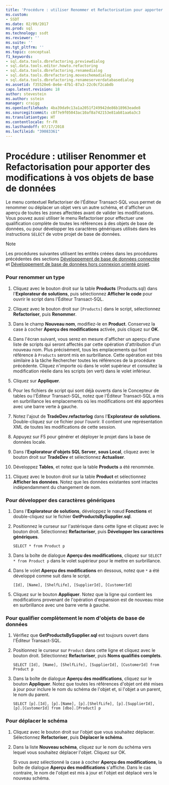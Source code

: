 ```yaml
---
title: 'Procédure : utiliser Renommer et Refactorisation pour apporter des modifications à vos objets de base de données | Microsoft Docs'
ms.custom:
- SSDT
ms.date: 02/09/2017
ms.prod: sql
ms.technology: ssdt
ms.reviewer: ''
ms.suite: ''
ms.tgt_pltfrm: ''
ms.topic: conceptual
f1_keywords:
- sql.data.tools.dbrefactoring.previewdialog
- sql.data.tools.editor.howto.refactoring
- sql.data.tools.dbrefactoring.renamedialog
- sql.data.tools.dbrefactoring.moveschemadialog
- sql.data.tools.dbrefactoring.renameserverdatabasedialog
ms.assetid: f35520e6-8e6e-47b1-87a3-22c0cf2cabdb
caps.latest.revision: 18
author: stevestein
ms.author: sstein
manager: craigg
ms.openlocfilehash: 4ba39da9c13a1a2051f249942de86b18963eade8
ms.sourcegitcommit: c8f7e9f05043ac10af8a742153e81ab81aa6a3c3
ms.translationtype: HT
ms.contentlocale: fr-FR
ms.lasthandoff: 07/17/2018
ms.locfileid: "39083361"
---
```

# <a name="how-to-use-rename-and-refactoring-to-make-changes-to-your-database-objects"></a>Procédure : utiliser Renommer et Refactorisation pour apporter des modifications à vos objets de base de données
Le menu contextuel Refactoriser de l'Éditeur Transact\-SQL vous permet de renommer ou déplacer un objet vers un autre schéma, et d'afficher un aperçu de toutes les zones affectées avant de valider les modifications. Vous pouvez aussi utiliser le menu Refactoriser pour effectuer une qualification complète de toutes les références à des objets de base de données, ou pour développer les caractères génériques utilisés dans les instructions `SELECT` de votre projet de base de données.  
  
> [!NOTE]  
> Les procédures suivantes utilisent les entités créées dans les procédures précédentes des sections [Développement de base de données connectée](../ssdt/connected-database-development.md) et [Développement de base de données hors connexion orienté projet](../ssdt/project-oriented-offline-database-development.md).  
  
### <a name="to-rename-a-type"></a>Pour renommer un type  
  
1.  Cliquez avec le bouton droit sur la table **Products** (Products.sql) dans l'**Explorateur de solutions**, puis sélectionnez **Afficher le code** pour ouvrir le script dans l'Éditeur Transact\-SQL.  
  
2.  Cliquez avec le bouton droit sur `[Products]` dans le script, sélectionnez **Refactoriser**, puis **Renommer**.  
  
3.  Dans le champ **Nouveau nom**, modifiez-le en **Product**. Conservez la case à cocher **Aperçu des modifications** activée, puis cliquez sur **OK**.  
  
4.  Dans l'écran suivant, vous serez en mesure d'afficher un aperçu d'une liste de scripts qui seront affectés par cette opération d'attribution d'un nouveau nom. Plus précisément, tous les emplacements qui font référence à `Products` seront mis en surbrillance. Cette opération est très similaire à la tâche Rechercher toutes les références de la procédure précédente. Cliquez n'importe où dans le volet supérieur et consultez la modification réelle dans les scripts (en vert) dans le volet inférieur.  
  
5.  Cliquez sur **Appliquer**.  
  
6.  Pour les fichiers de script qui sont déjà ouverts dans le Concepteur de tables ou l'Éditeur Transact\-SQL, notez que l'Éditeur Transact\-SQL a mis en surbrillance les emplacements où les modifications ont été apportées avec une barre verte à gauche.  
  
7.  Notez l'ajout de **TradeDev.refactorlog** dans l'**Explorateur de solutions**. Double-cliquez sur ce fichier pour l'ouvrir. Il contient une représentation XML de toutes les modifications de cette session.  
  
8.  Appuyez sur F5 pour générer et déployer le projet dans la base de données locale.  
  
9. Dans l’**Explorateur d'objets SQL Server**, **sous Local**, cliquez avec le bouton droit sur **TradeDev** et sélectionnez **Actualiser**.  
  
10. Développez **Tables**, et notez que la table **Products** a été renommée.  
  
11. Cliquez avec le bouton droit sur la table **Product** et sélectionnez **Afficher les données**. Notez que les données existantes sont intactes indépendamment du changement de nom.  
  
### <a name="to-expand-wildcards"></a>Pour développer des caractères génériques  
  
1.  Dans l'**Explorateur de solutions**, développez le nœud **Fonctions** et double-cliquez sur le fichier **GetProductsBySupplier.sql**.  
  
2.  Positionnez le curseur sur l'astérisque dans cette ligne et cliquez avec le bouton droit. Sélectionnez **Refactoriser**, puis **Développer les caractères génériques**.  
  
    ```  
    SELECT * from Product p  
    ```  
  
3.  Dans la boîte de dialogue **Aperçu des modifications**, cliquez sur `SELECT * from Product p` dans le volet supérieur pour le mettre en surbrillance.  
  
4.  Dans le volet **Aperçu des modifications** en dessous, notez que `*` a été développé comme suit dans le script.  
  
    ```  
    [Id], [Name], [ShelfLife], [SupplierId], [CustomerId]  
    ```  
  
5.  Cliquez sur le bouton **Appliquer**.  Notez que la ligne qui contient les modifications provenant de l'opération d'expansion est de nouveau mise en surbrillance avec une barre verte à gauche.  
  
### <a name="to-fully-qualify-database-object-names"></a>Pour qualifier complètement le nom d'objets de base de données  
  
1.  Vérifiez que **GetProductsBySupplier.sql** est toujours ouvert dans l'Éditeur Transact\-SQL.  
  
2.  Positionnez le curseur sur `Product` dans cette ligne et cliquez avec le bouton droit. Sélectionnez **Refactoriser**, puis **Noms qualifiés complets**.  
  
    ```  
    SELECT [Id], [Name], [ShelfLife], [SupplierId], [CustomerId] from Product p  
    ```  
  
3.  Dans la boîte de dialogue **Aperçu des modifications**, cliquez sur le bouton **Appliquer**.  Notez que toutes les références d'objet ont été mises à jour pour inclure le nom du schéma de l'objet et, si l'objet a un parent, le nom du parent.  
  
    ```  
    SELECT [p].[Id], [p].[Name], [p].[ShelfLife], [p].[SupplierId], [p].[CustomerId] from [dbo].[Product] p  
    ```  
  
### <a name="to-move-schema"></a>Pour déplacer le schéma  
  
1.  Cliquez avec le bouton droit sur l'objet que vous souhaitez déplacer. Sélectionnez **Refactoriser**, puis **Déplacer le schéma**.  
  
2.  Dans la liste **Nouveau schéma**, cliquez sur le nom du schéma vers lequel vous souhaitez déplacer l'objet. Cliquez sur OK.  
  
    Si vous avez sélectionné la case à cocher **Aperçu des modifications**, la boîte de dialogue **Aperçu des modifications** s'affiche. Dans le cas contraire, le nom de l'objet est mis à jour et l'objet est déplacé vers le nouveau schéma.  
  

